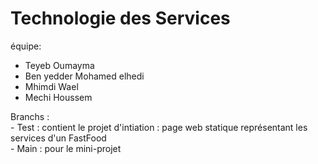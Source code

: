 # Technologie des Services <br>
équipe:
  - Teyeb Oumayma
  - Ben yedder Mohamed elhedi
  - Mhimdi Wael
  - Mechi Houssem
  
Branchs : <br>
    - Test : contient le projet d'intiation : page web statique représentant les services d'un FastFood<br>
    - Main : pour le mini-projet 



 
